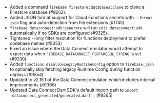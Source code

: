 - Added a command `firebase firestore:databases:clone` to clone a Firestore database (#9262).
- Added JSON format support for Cloud Functions secrets with `--format json` flag and auto-detection from file extensions (#1745)
- `firebase dataconnect:sdk:generate` will run `init dataconnect:sdk` automatically if no SDKs are configured (#9325).
- Tightened --only filter resolution for functions deployment to prefer codebase names (#9353)
- Fixed an issue where the Data Connect emulator would attempt to export data when `FIREBASE_DATACONNECT_POSTGRESQL_STRING` is set (#9330)
- Added `functions.disallowLegacyRuntimeConfig` option to `firebase.json` to optionally skip fetching legacy Runtime Config during function deploys (#9354)
- Updated to v2.15.1 of the Data Connect emulator, which includes internal improvements (#9366)
- Updated Data Connect Dart SDK's default import path to `import 'dataconnect_generated/generated.dart';` (#9365)
